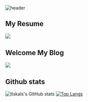 ![header](https://capsule-render.vercel.app/api?type=soft&color=timeAuto&height=243&section=header&text=Welcome!&animation=twinkling&fontSize=90&desc=tlskals's%20Github%20Profile&descAlign=60&descAlignY=65)


## My Resume
<a href="https://tlskals.github.io/" target="_blank"><img src="https://img.shields.io/badge/KOREAN-42A5F5?style=for-the-   badge&logo=Github&logoColor=181717"/></a> &nbsp;


## Welcome My Blog
<a href="https://tlskals1.tistory.com/" target="_blank"><img src="https://img.shields.io/badge/Tistory-white?style=for-the-   badge&logo=Tistory&logoColor=black"/></a> &nbsp;


## Github stats
![tlskals's GitHub stats](https://github-readme-stats.vercel.app/api?username=tlskals&show_icons=true&theme=radical)
[![Top Langs](https://github-readme-stats.vercel.app/api/top-langs/?username=tlskals&langs_count=10&layout=compact&theme=radical)](https://github.com/tlskals/tlskals)
